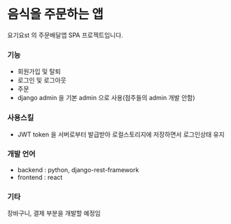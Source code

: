# 음식을 주문하는 앱


요기요st 의 주문배달앱 SPA 프로젝트입니다.

### 기능
- 회원가입 및 탈퇴
- 로그인 및 로그아웃
- 주문
- django admin 을 기본 admin 으로 사용(점주들의 admin 개발 안함)


### 사용스킬
- JWT token 을 서버로부터 발급받아 로컬스토리지에 저장하면서 로그인상태 유지

### 개발 언어
- backend : python, django-rest-framework
- frontend : react

### 기타
장바구니, 결제 부분을 개발할 예정임
